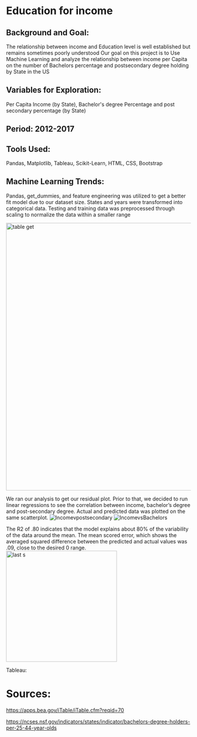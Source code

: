 # Education for income

## Background and Goal:
The relationship between income and Education level is well established but remains sometimes poorly understood
Our goal on this project is to Use Machine Learning and analyze the relationship between income per Capita on the number of  Bachelors percentage and postsecondary degree holding by State in the US

## Variables for Exploration: 
Per Capita Income (by State), Bachelor's degree Percentage and post secondary percentage (by State)

## Period: 2012-2017

## Tools Used:
Pandas, Matplotlib, Tableau, Scikit-Learn, HTML, CSS, Bootstrap

## Machine Learning Trends:

Pandas, get_dummies, and feature engineering was utilized to get a better fit model due to our dataset size. States and years were transformed into categorical data. Testing and training data was preprocessed through scaling to normalize the data within a smaller range

<img width="728" alt="table get" src="https://user-images.githubusercontent.com/100292828/187718726-ebd4a5d4-d0d8-4422-b042-44b0adf9faaf.png">

We ran our analysis to get our residual plot. Prior to that, we decided to run linear regressions to see the correlation between income, bachelor’s degree and post-secondary degree. Actual and predicted data was plotted on the same scatterplot.
![Incomevpostsecondary](https://user-images.githubusercontent.com/100292828/187719051-4c6401c7-ef38-469c-9136-0facc462850e.png) ![IncomevsBachelors](https://user-images.githubusercontent.com/100292828/187719306-83a33e31-6f54-4b15-a332-20ac0ba660ba.png)

The R2 of .80 indicates that the model explains about 80% of the variability of the data around the mean. The mean scored error, which shows the averaged squared difference between the predicted and actual values was .09, close to the desired 0 range. 
<img width="302" alt="last s" src="https://user-images.githubusercontent.com/100292828/187720027-e078254f-a8f2-4d47-829e-fd2d26179c66.png">

Tableau:

# Sources: 

https://apps.bea.gov/iTable/iTable.cfm?reqid=70 

https://ncses.nsf.gov/indicators/states/indicator/bachelors-degree-holders-per-25-44-year-olds 






